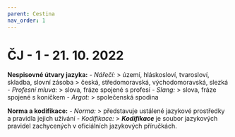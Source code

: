 ```yaml
---
parent: Cestina
nav_order: 1
---
```

# ČJ - 1 - 21. 10. 2022
**Nespisovné útvary jazyka:**
	- *Nářečí:*
		> území, hláskosloví, tvarosloví, skladba, slovní zásoba
		> česká, středomoravská, východomoravská, slezká
	- *Profesní mluva:*
		> slova, fráze spojené s profesí
	- *Slang:*
		> slova, fráze spojené s koníčkem
	- *Argot:*
		> společenská spodina
		
**Norma a kodifikace:**
	- *Norma:*
		> představuje ustálené jazykové prostředky a pravidla jejich užívání
	- *Kodifikace:*
		> ***Kodifikace*** je soubor jazykových pravidel zachycených v oficiálních jazykových příručkách. 